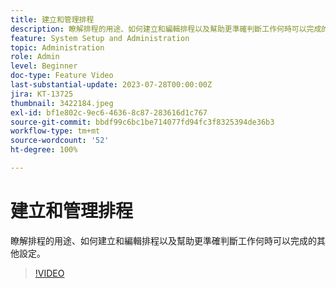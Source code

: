 ```yaml
---
title: 建立和管理排程
description: 瞭解排程的用途、如何建立和編輯排程以及幫助更準確判斷工作何時可以完成的其他設定。
feature: System Setup and Administration
topic: Administration
role: Admin
level: Beginner
doc-type: Feature Video
last-substantial-update: 2023-07-28T00:00:00Z
jira: KT-13725
thumbnail: 3422184.jpeg
exl-id: bf1e802c-9ec6-4636-8c87-283616d1c767
source-git-commit: bbdf99c6bc1be714077fd94fc3f8325394de36b3
workflow-type: tm+mt
source-wordcount: '52'
ht-degree: 100%

---
```


# 建立和管理排程

瞭解排程的用途、如何建立和編輯排程以及幫助更準確判斷工作何時可以完成的其他設定。

>[!VIDEO](https://video.tv.adobe.com/v/3423337/?quality=12&learn=on&enablevpops=1&captions=chi_hant)

